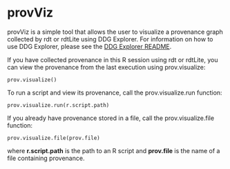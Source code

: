 # provViz

provViz is a simple tool that allows the user to visualize a provenance
graph collected by rdt or rdtLite using DDG Explorer.  For information on how
to use DDG Explorer, please see the [DDG Explorer README](https://github.com/End-to-end-provenance/DDG-Explorer/blob/master/README.md).

If you have collected provenance in this R session using rdt or rdtLite, you
can view the provenance from the last execution using prov.visualize:

```
prov.visualize()
```

To run a script and view its provenance, call the prov.visualize.run function:
```
prov.visualize.run(r.script.path)
```

If you already have provenance stored in a file, call the prov.visualize.file function:
```
prov.visualize.file(prov.file)
```
where **r.script.path** is the path to an R script and **prov.file** is the name of a file containing provenance.
